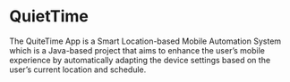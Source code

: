 # QuietTime
The QuiteTime App is a Smart Location-based Mobile Automation System which is a Java-based project that aims to enhance the user’s mobile experience by automatically adapting the device settings based on the user’s current location and schedule. 
